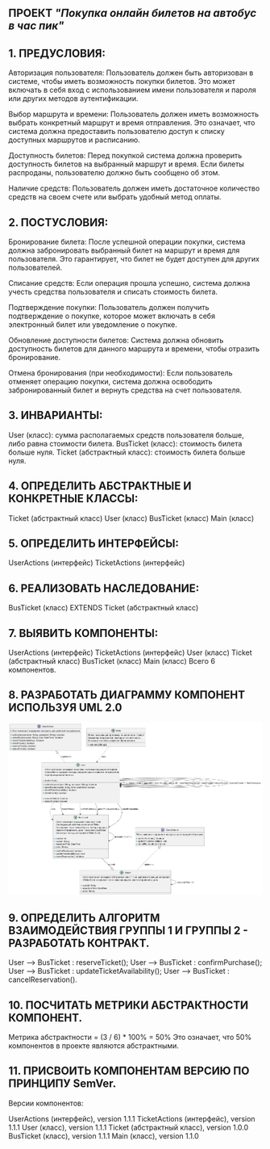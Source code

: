## ПРОЕКТ *"Покупка онлайн билетов на автобус в час пик"*

## 1. ПРЕДУСЛОВИЯ:

Авторизация пользователя: Пользователь должен быть авторизован в системе, чтобы иметь возможность покупки билетов. Это может включать в себя вход с использованием имени пользователя и пароля или других методов аутентификации.

Выбор маршрута и времени: Пользователь должен иметь возможность выбрать конкретный маршрут и время отправления. Это означает, что система должна предоставить пользователю доступ к списку доступных маршрутов и расписанию.

Доступность билетов: Перед покупкой система должна проверить доступность билетов на выбранный маршрут и время. Если билеты распроданы, пользователю должно быть сообщено об этом.

Наличие средств: Пользователь должен иметь достаточное количество средств на своем счете или выбрать удобный метод оплаты.

## 2. ПОСТУСЛОВИЯ:

Бронирование билета: После успешной операции покупки, система должна забронировать выбранный билет на маршрут и время для пользователя. Это гарантирует, что билет не будет доступен для других пользователей.

Списание средств: Если операция прошла успешно, система должна учесть средства пользователя и списать стоимость билета.

Подтверждение покупки: Пользователь должен получить подтверждение о покупке, которое может включать в себя электронный билет или уведомление о покупке.

Обновление доступности билетов: Система должна обновить доступность билетов для данного маршрута и времени, чтобы отразить бронирование.

Отмена бронирования (при необходимости): Если пользователь отменяет операцию покупки, система должна освободить забронированный билет и вернуть средства на счет пользователя.

## 3. ИНВАРИАНТЫ:

User (класс): сумма располагаемых средств пользователя больше, либо равна стоимости билета.
BusTicket (класс): стоимость билета больше нуля.
Ticket (абстрактный класс): стоимость билета больше нуля.

## 4. ОПРЕДЕЛИТЬ АБСТРАКТНЫЕ И КОНКРЕТНЫЕ КЛАССЫ:

Ticket (абстрактный класс)
User (класс)
BusTicket (класс)
Main (класс)

## 5. ОПРЕДЕЛИТЬ ИНТЕРФЕЙСЫ:

UserActions (интерфейс)
TicketActions (интерфейс)

## 6. РЕАЛИЗОВАТЬ НАСЛЕДОВАНИЕ:

BusTicket (класс) EXTENDS Ticket (абстрактный класс)

## 7. ВЫЯВИТЬ КОМПОНЕНТЫ:

UserActions (интерфейс)
TicketActions (интерфейс)
User (класс)
Ticket (абстрактный класс)
BusTicket (класс)
Main (класс)
Всего 6 компонентов.

## 8. РАЗРАБОТАТЬ ДИАГРАММУ КОМПОНЕНТ ИСПОЛЬЗУЯ UML 2.0

![logo](onlineTicketUMLdiagram.png)


## 9. ОПРЕДЕЛИТЬ АЛГОРИТМ ВЗАИМОДЕЙСТВИЯ ГРУППЫ 1 И ГРУППЫ 2 - РАЗРАБОТАТЬ КОНТРАКТ.

User --> BusTicket : reserveTicket();
User --> BusTicket : confirmPurchase();
User --> BusTicket : updateTicketAvailability();
User --> BusTicket : cancelReservation().

## 10. ПОСЧИТАТЬ МЕТРИКИ АБСТРАКТНОСТИ КОМПОНЕНТ.

Метрика абстрактности = (3 / 6) * 100% = 50%
Это означает, что 50% компонентов в проекте являются абстрактными.

## 11. ПРИСВОИТЬ КОМПОНЕНТАМ ВЕРСИЮ ПО ПРИНЦИПУ SemVer.

Версии компонентов:

UserActions (интерфейс), version 1.1.1 
TicketActions (интерфейс), version 1.1.1
User (класс), version 1.1.1
Ticket (абстрактный класс), version 1.0.0
BusTicket (класс), version 1.1.1
Main (класс), version 1.1.0




